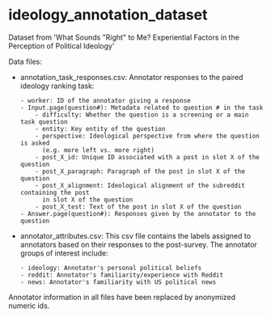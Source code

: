 # ideology_annotation_dataset
Dataset from 'What Sounds "Right" to Me? Experiential Factors in the Perception of Political Ideology'

Data files:
  - annotation_task_responses.csv: Annotator responses to the paired ideology ranking task:

        - worker: ID of the annotator giving a response
        - Input.page(question#): Metadata related to question # in the task
            - difficulty: Whether the question is a screening or a main task question
            - entity: Key entity of the question
            - perspective: Ideological perspective from where the question is asked
              (e.g. more left vs. more right)
            - post_X_id: Unique ID associated with a post in slot X of the question
            - post_X_paragraph: Paragraph of the post in slot X of the question
            - post_X_alignment: Ideological alignment of the subreddit containing the post
              in slot X of the question
            - post_X_test: Text of the post in slot X of the question
        - Answer.page(question#): Responses given by the annotator to the question
  - annotator_attributes.csv: This csv file contains the labels assigned to annotators
    based on their responses to the post-survey. The annotator groups of interest include:
	
        - ideology: Annotator's personal political beliefs
        - reddit: Annotator's familiarity/experience with Reddit
        - news: Annotator's familiarity with US political news

Annotator information in all files have been replaced by anonymized numeric ids.
